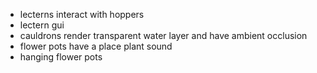 - lecterns interact with hoppers
- lectern gui
- cauldrons render transparent water layer and have ambient occlusion
- flower pots have a place plant sound
- hanging flower pots